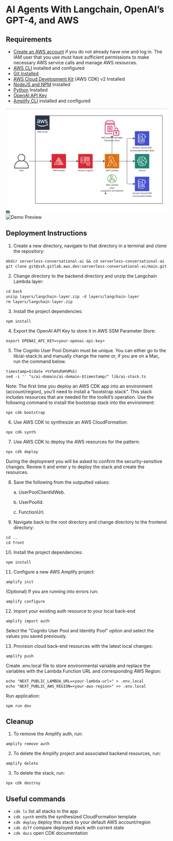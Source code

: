 # AI Agents With Langchain, OpenAI’s GPT-4, and AWS

## Requirements

- [Create an AWS account](https://portal.aws.amazon.com/gp/aws/developer/registration/index.html) if you do not already have one and log in. The IAM user that you use must have sufficient permissions to make necessary AWS service calls and manage AWS resources.
- [AWS CLI](https://docs.aws.amazon.com/cli/latest/userguide/install-cliv2.html) installed and configured
- [Git Installed](https://git-scm.com/book/en/v2/Getting-Started-Installing-Git)
- [AWS Cloud Development Kit](https://docs.aws.amazon.com/cdk/v2/guide/getting_started.html) (AWS CDK) v2 Installed
- [NodeJS and NPM](https://nodejs.org/en/download/) Installed
- [Python](https://www.python.org/downloads/) Installed
- [OpenAI API Key](https://platform.openai.com/account/api-keys)
- [Amplify CLI](https://docs.amplify.aws/cli/start/install/) installed and configured


![Architecture Diagram](./docs/architecture.png)
![Demo Preview](./docs/demo.gif)

## Deployment Instructions

1. Create a new directory, navigate to that directory in a terminal and clone the repository:

```
mkdir serverless-conversational-ai && cd serverless-conversational-ai
git clone git@ssh.gitlab.aws.dev:serverless-conversational-ai/main.git
```

2. Change directory to the backend directory and unzip the Langchain Lambda layer:

```
cd back
unzip layers/langchain-layer.zip -d layers/langchain-layer
rm layers/langchain-layer.zip
```

3. Install the project dependencies:

```
npm install
```

4. Export the OpenAI API Key to store it in AWS SSM Parameter Store:

```
export OPENAI_API_KEY=<your-openai-api-key>
```

5. The Cognito User Pool Domain must be unique. You can either go to the lib/ai-stack.ts and manually change the name or, if you are on a Mac, run the command below.

```
timestamp=$(date +%Y%m%d%H%M%S)
sed -i '' "s/ai-domain/ai-domain-$timestamp/" lib/ai-stack.ts
```

Note: The first time you deploy an AWS CDK app into an environment (account/region), you’ll need to install a “bootstrap stack”. This stack includes resources that are needed for the toolkit’s operation.
Use the following command to install the bootstrap stack into the environment:

```
npx cdk bootstrap
```

6. Use AWS CDK to synthesize an AWS CloudFormation:

```
npx cdk synth
```

7. Use AWS CDK to deploy the AWS resources for the pattern:

```
npx cdk deploy
```

During the deployment you will be asked to confirm the security-sensitive changes. Review it and enter y to deploy the stack and create the resources.

8. Save the following from the outputted values:

   a. UserPoolClientIdWeb.

   b. UserPoolId.

   c. FunctionUrl.

9. Navigate back to the root directory and change directory to the frontend directory:

```
cd ..
cd front
```

10. Install the project dependencies:

```
npm install
```

11. Configure a new AWS Amplify project:

```
amplify init
```

(Optional) If you are running into errors run:

```
amplify configure
```

12. Import your existing auth resource to your local back-end

```
amplify import auth
```

Select the "Cognito User Pool and Identity Pool" option and select the values you saved previously.

13. Provision cloud back-end resources with the latest local changes:

```
amplify push
```

Create .env.local file to store environmental variable and replace the variables with the Lambda Function URL and corresponding AWS Region:

```
echo "NEXT_PUBLIC_LAMBDA_URL=<your-lambda-url>" > .env.local
echo "NEXT_PUBLIC_AWS_REGION=<your-aws-region>" >> .env.local
```

Run application:

```
npm run dev
```

## Cleanup

1. To remove the Amplify auth, run:

```
amplify remove auth
```

2. To delete the Amplify project and associated backend resources, run:

```
amplify delete
```

3. To delete the stack, run:

```
npx cdk destroy
```

## Useful commands

- `cdk ls` list all stacks in the app
- `cdk synth` emits the synthesized CloudFormation template
- `cdk deploy` deploy this stack to your default AWS account/region
- `cdk diff` compare deployed stack with current state
- `cdk docs` open CDK documentation
